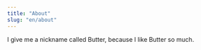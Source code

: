 ```yaml
---
title: "About"
slug: "en/about"
---
```


I give me a nickname called Butter, because I like Butter so much. 